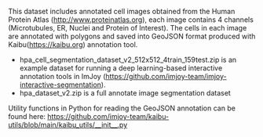 This dataset includes annotated cell images obtained from the Human Protein Atlas (http://www.proteinatlas.org), each image contains 4 channels (Microtubules, ER, Nuclei and Protein of Interest). The cells in each image are annotated with polygons and saved into GeoJSON format produced with Kaibu(https://kaibu.org) annotation tool.

 * hpa_cell_segmentation_dataset_v2_512x512_4train_159test.zip is an example dataset for running a deep learning-based interactive annotation tools in ImJoy (https://github.com/imjoy-team/imjoy-interactive-segmentation).
 * hpa_dataset_v2.zip is a full annotate image segmentation dataset


Utility functions in Python for reading the GeoJSON annotation can be found here: https://github.com/imjoy-team/kaibu-utils/blob/main/kaibu_utils/__init__.py
